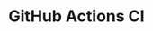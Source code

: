 # GitHub Actions CI



















































































































































































































































































































































































































































































































































































































































































































































































































































































































































































































































































































































































































































































































































































































































































































































































































































































































































































































































































































































